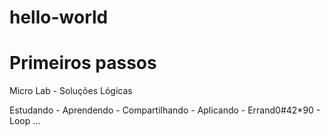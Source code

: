 # hello-world

# Primeiros passos
Micro Lab - Soluções Lógicas

Estudando - Aprendendo - Compartilhando - Aplicando - Errand0#42*90 - Loop ...
